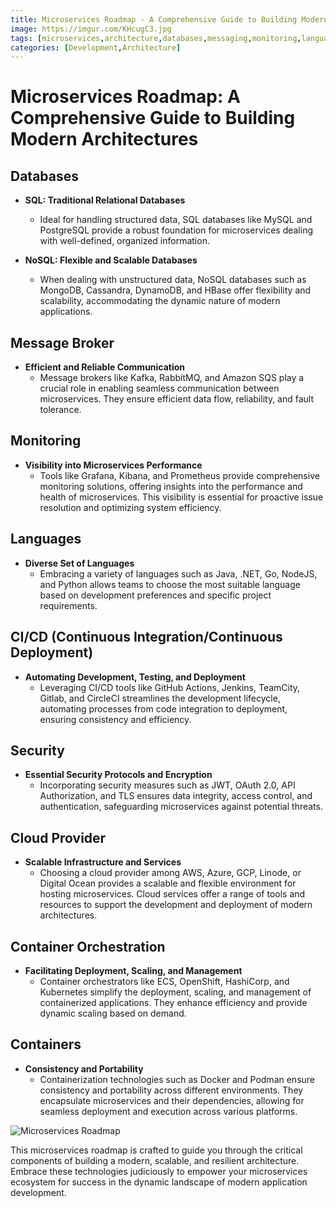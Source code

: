 ```yaml
---
title: Microservices Roadmap - A Comprehensive Guide to Building Modern Architectures
image: https://imgur.com/KHcugC3.jpg
tags: [microservices,architecture,databases,messaging,monitoring,languages,CI/CD,security,cloud,containerization]
categories: [Development,Architecture]
---
```


# Microservices Roadmap: A Comprehensive Guide to Building Modern Architectures

## Databases

- **SQL: Traditional Relational Databases**
  - Ideal for handling structured data, SQL databases like MySQL and PostgreSQL provide a robust foundation for microservices dealing with well-defined, organized information.

- **NoSQL: Flexible and Scalable Databases**
  - When dealing with unstructured data, NoSQL databases such as MongoDB, Cassandra, DynamoDB, and HBase offer flexibility and scalability, accommodating the dynamic nature of modern applications.

## Message Broker

- **Efficient and Reliable Communication**
  - Message brokers like Kafka, RabbitMQ, and Amazon SQS play a crucial role in enabling seamless communication between microservices. They ensure efficient data flow, reliability, and fault tolerance.

## Monitoring

- **Visibility into Microservices Performance**
  - Tools like Grafana, Kibana, and Prometheus provide comprehensive monitoring solutions, offering insights into the performance and health of microservices. This visibility is essential for proactive issue resolution and optimizing system efficiency.

## Languages

- **Diverse Set of Languages**
  - Embracing a variety of languages such as Java, .NET, Go, NodeJS, and Python allows teams to choose the most suitable language based on development preferences and specific project requirements.

## CI/CD (Continuous Integration/Continuous Deployment)

- **Automating Development, Testing, and Deployment**
  - Leveraging CI/CD tools like GitHub Actions, Jenkins, TeamCity, Gitlab, and CircleCI streamlines the development lifecycle, automating processes from code integration to deployment, ensuring consistency and efficiency.

## Security

- **Essential Security Protocols and Encryption**
  - Incorporating security measures such as JWT, OAuth 2.0, API Authorization, and TLS ensures data integrity, access control, and authentication, safeguarding microservices against potential threats.

## Cloud Provider

- **Scalable Infrastructure and Services**
  - Choosing a cloud provider among AWS, Azure, GCP, Linode, or Digital Ocean provides a scalable and flexible environment for hosting microservices. Cloud services offer a range of tools and resources to support the development and deployment of modern architectures.

## Container Orchestration

- **Facilitating Deployment, Scaling, and Management**
  - Container orchestrators like ECS, OpenShift, HashiCorp, and Kubernetes simplify the deployment, scaling, and management of containerized applications. They enhance efficiency and provide dynamic scaling based on demand.

## Containers

- **Consistency and Portability**
  - Containerization technologies such as Docker and Podman ensure consistency and portability across different environments. They encapsulate microservices and their dependencies, allowing for seamless deployment and execution across various platforms.

![Microservices Roadmap](https://imgur.com/KHcugC3.jpg)

This microservices roadmap is crafted to guide you through the critical components of building a modern, scalable, and resilient architecture. Embrace these technologies judiciously to empower your microservices ecosystem for success in the dynamic landscape of modern application development.
